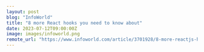 ```yaml
---
layout: post
blog: "InfoWorld"
title: "8 more React hooks you need to know about"
date: 2023-07-12T09:00:00Z
image: images/infoworld.png
remote_url: "https://www.infoworld.com/article/3701928/8-more-reactjs-hooks-you-need-to-know-about.html#tk.rss_applicationdevelopment"
---
```

